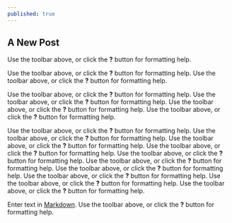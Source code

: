 ```yaml
---
published: true
---
```

## A New Post

Use the toolbar above, or click the **?** button for formatting help. 

Use the toolbar above, or click the **?** button for formatting help. Use the toolbar above, or click the **?** button for formatting help. 

Use the toolbar above, or click the **?** button for formatting help. Use the toolbar above, or click the **?** button for formatting help. Use the toolbar above, or click the **?** button for formatting help. Use the toolbar above, or click the **?** button for formatting help. 

Use the toolbar above, or click the **?** button for formatting help. Use the toolbar above, or click the **?** button for formatting help. Use the toolbar above, or click the **?** button for formatting help. Use the toolbar above, or click the **?** button for formatting help. Use the toolbar above, or click the **?** button for formatting help. Use the toolbar above, or click the **?** button for formatting help. Use the toolbar above, or click the **?** button for formatting help. Use the toolbar above, or click the **?** button for formatting help. Use the toolbar above, or click the **?** button for formatting help. Use the toolbar above, or click the **?** button for formatting help. 

Enter text in [Markdown](http://daringfireball.net/projects/markdown/). Use the toolbar above, or click the **?** button for formatting help.
